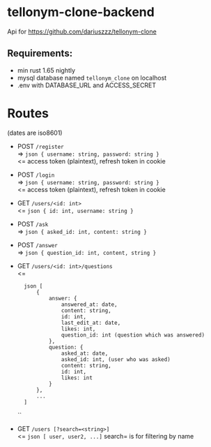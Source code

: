 # tellonym-clone-backend
Api for https://github.com/dariuszzz/tellonym-clone

## Requirements:
- min rust 1.65 nightly
- mysql database named `tellonym_clone` on localhost
- .env with DATABASE_URL and ACCESS_SECRET

# Routes
(dates are iso8601)


- POST `/register` <br>
  => `json { username: string, password: string }` <br>
  <= access token (plaintext), refresh token in cookie

- POST `/login` <br>
  => `json { username: string, password: string }` <br>
  <= access token (plaintext), refresh token in cookie

- GET `/users/<id: int>` <br>
  <= `json { id: int, username: string }`

- POST `/ask` <br>
  => `json { asked_id: int, content: string }`
  
- POST `/answer` <br>
  => `json { question_id: int, content, string }`

- GET `/users/<id: int>/questions` <br>
  <=

        json [
            { 
                answer: {
                    answered_at: date,
                    content: string,
                    id: int,
                    last_edit_at: date,
                    likes: int,
                    question_id: int (question which was answered)
                },
                question: {
                    asked_at: date, 
                    asked_id: int, (user who was asked)
                    content: string,
                    id: int,
                    likes: int
                }
            },
            ...
        ] 
    ``

- GET `/users [?search=<string>]` <br>
  <= `json [ user, user2, ...]`
  search= is for filtering by name
